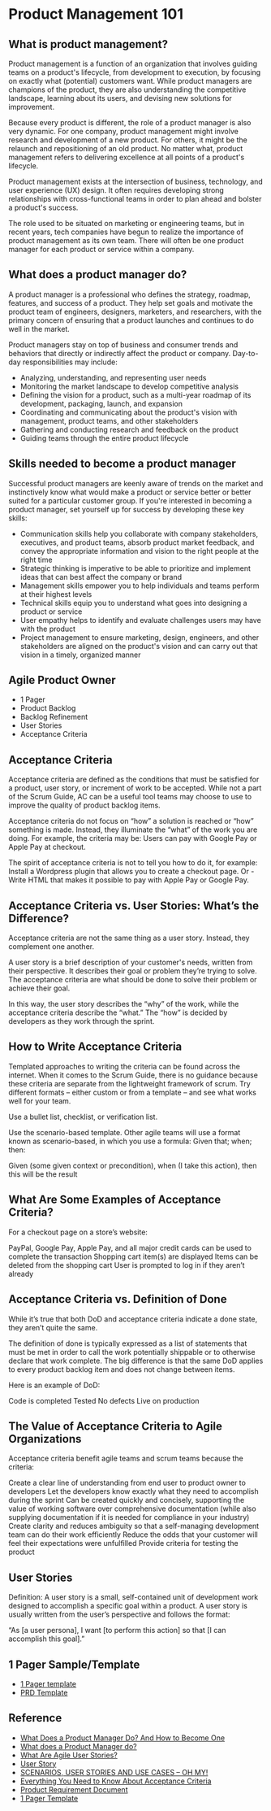 # Product Management 101

## What is product management?

Product management is a function of an organization that involves guiding teams on a product's lifecycle, from development to execution, by focusing on exactly what (potential) customers want. While product managers are champions of the product, they are also understanding the competitive landscape, learning about its users, and devising new solutions for improvement.

Because every product is different, the role of a product manager is also very dynamic. For one company, product management might involve research and development of a new product. For others, it might be the relaunch and repositioning of an old product. No matter what, product management refers to delivering excellence at all points of a product's lifecycle.

Product management exists at the intersection of business, technology, and user experience (UX) design. It often requires developing strong relationships with cross-functional teams in order to plan ahead and bolster a product's success.

The role used to be situated on marketing or engineering teams, but in recent years, tech companies have begun to realize the importance of product management as its own team. There will often be one product manager for each product or service within a company.

## What does a product manager do?

A product manager is a professional who defines the strategy, roadmap, features, and success of a product. They help set goals and motivate the product team of engineers, designers, marketers, and researchers, with the primary concern of ensuring that a product launches and continues to do well in the market.

Product managers stay on top of business and consumer trends and behaviors that directly or indirectly affect the product or company. Day-to-day responsibilities may include:

- Analyzing, understanding, and representing user needs
- Monitoring the market landscape to develop competitive analysis
- Defining the vision for a product, such as a multi-year roadmap of its development, packaging, launch, and expansion
- Coordinating and communicating about the product's vision with management, product teams, and other stakeholders
- Gathering and conducting research and feedback on the product
- Guiding teams through the entire product lifecycle

## Skills needed to become a product manager

Successful product managers are keenly aware of trends on the market and instinctively know what would make a product or service better or better suited for a particular customer group. If you're interested in becoming a product manager, set yourself up for success by developing these key skills:

- Communication skills help you collaborate with company stakeholders, executives, and product teams, absorb product market feedback, and convey the appropriate information and vision to the right people at the right time
- Strategic thinking is imperative to be able to prioritize and implement ideas that can best affect the company or brand
- Management skills empower you to help individuals and teams perform at their highest levels
- Technical skills equip you to understand what goes into designing a product or service
- User empathy helps to identify and evaluate challenges users may have with the product
- Project management to ensure marketing, design, engineers, and other stakeholders are aligned on the product's vision and can carry out that vision in a timely, organized manner

## Agile Product Owner

- 1 Pager
- Product Backlog
- Backlog Refinement
- User Stories
- Acceptance Criteria

## Acceptance Criteria

Acceptance criteria are defined as the conditions that must be satisfied for a product, user story, or increment of work to be accepted. While not a part of the Scrum Guide, AC can be a useful tool teams may choose to use to improve the quality of product backlog items.

Acceptance criteria do not focus on “how” a solution is reached or “how” something is made. Instead, they illuminate the “what” of the work you are doing. For example, the criteria may be:
Users can pay with Google Pay or Apple Pay at checkout.

The spirit of acceptance criteria is not to tell you how to do it, for example:
Install a Wordpress plugin that allows you to create a checkout page.
Or -
Write HTML that makes it possible to pay with Apple Pay or Google Pay.

## Acceptance Criteria vs. User Stories: What’s the Difference?

Acceptance criteria are not the same thing as a user story. Instead, they complement one another.

A user story is a brief description of your customer's needs, written from their perspective. It describes their goal or problem they’re trying to solve. The acceptance criteria are what should be done to solve their problem or achieve their goal.

In this way, the user story describes the “why” of the work, while the acceptance criteria describe the “what.” The “how” is decided by developers as they work through the sprint.

## How to Write Acceptance Criteria
Templated approaches to writing the criteria can be found across the internet. When it comes to the Scrum Guide, there is no guidance because these criteria are separate from the lightweight framework of scrum. Try different formats – either custom or from a template – and see what works well for your team.

Use a bullet list, checklist, or verification list.

Use the scenario-based template.
Other agile teams will use a format known as scenario-based, in which you use a formula: Given that; when; then:

Given (some given context or precondition), when (I take this action), then this will be the result

## What Are Some Examples of Acceptance Criteria?
For a checkout page on a store’s website:

PayPal, Google Pay, Apple Pay, and all major credit cards can be used to complete the transaction
Shopping cart item(s) are displayed
Items can be deleted from the shopping cart
User is prompted to log in if they aren’t already

## Acceptance Criteria vs. Definition of Done
While it’s true that both DoD and acceptance criteria indicate a done state, they aren’t quite the same.

The definition of done is typically expressed as a list of statements that must be met in order to call the work potentially shippable or to otherwise declare that work complete. The big difference is that the same DoD applies to every product backlog item and does not change between items.

Here is an example of DoD:

Code is completed
Tested
No defects
Live on production

## The Value of Acceptance Criteria to Agile Organizations
Acceptance criteria benefit agile teams and scrum teams because the criteria:

Create a clear line of understanding from end user to product owner to developers
Let the developers know exactly what they need to accomplish during the sprint
Can be created quickly and concisely, supporting the value of working software over comprehensive documentation (while also supplying documentation if it is needed for compliance in your industry)
Create clarity and reduces ambiguity so that a self-managing development team can do their work efficiently
Reduce the odds that your customer will feel their expectations were unfulfilled
Provide criteria for testing the product

## User Stories

Definition: A user story is a small, self-contained unit of development work designed to accomplish a specific goal within a product. A user story is usually written from the user’s perspective and follows the format: 

“As [a user persona], I want [to perform this action] so that [I can accomplish this goal].”

## 1 Pager Sample/Template

- [1 Pager template](templates/one-pager.md)
- [PRD Template](https://docs.google.com/document/d/1hs2TH00BYy_reNbCaGIRyWXJGiaDTEgAuRztnYd-dgU/edit)

## Reference 

- [What Does a Product Manager Do? And How to Become One](https://www.coursera.org/articles/what-does-a-product-manager-do)
- [What does a Product Manager do?](https://www.glassdoor.com/Career/product-manager-career_KO0,15.htm)
- [What Are Agile User Stories?](https://productschool.com/blog/user-experience/agile-user-stories)
- [User Story](https://www.productplan.com/glossary/user-story/)
- [SCENARIOS, USER STORIES AND USE CASES – OH MY!](https://www.akendi.com/blog/scenarios-user-stories-and-use-casesoh-my/#:~:text=Scenarios%20are%20created%20by%20user,developers%20to%20help%20with%20testing.)
- [Everything You Need to Know About Acceptance Criteria](https://resources.scrumalliance.org/Article/need-know-acceptance-criteria)
- [Product Requirement Document](https://productschool.com/resources/glossary/product-requirements-doc-prd?utm_source=google&utm_medium=referral&utm_campaign=202304-mkt_templates-product_management_templates)
- [1 Pager Template](https://docs.google.com/document/d/1hs2TH00BYy_reNbCaGIRyWXJGiaDTEgAuRztnYd-dgU/edit)
